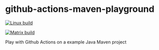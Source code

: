 # github-actions-maven-playground

[![Linux build](https://img.shields.io/travis/tbouffard/github-actions-maven-playground/master?label=Linux%20build&logo=travis)](https://travis-ci.com/tbouffard/github-actions-maven-playground)

[![Matrix build](https://github.com/tbouffard/github-actions-maven-playground/workflows/Matrix%20Build/badge.svg)](https://github.com/tbouffard/github-actions-maven-playground/actions)

Play with Github Actions on a example Java Maven project
